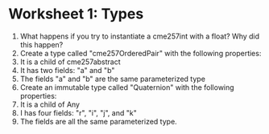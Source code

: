 # Worksheet 1: Types

1. What happens if you try to instantiate a cme257int with a float?  Why did this happen?
2. Create a type called "cme257OrderedPair" with the following properties:
  1. It is a child of cme257abstract
  2. It has two fields: "a" and "b"
  3. The fields "a" and "b" are the same parameterized type
3. Create an immutable type called "Quaternion" with the following properties:
  1. It is a child of Any
  2. I has four fields: "r", "i", "j", and "k"
  3. The fields are all the same parameterized type.
